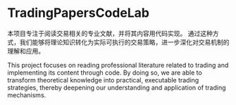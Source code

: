 # TradingPapersCodeLab
本项目专注于阅读交易相关的专业文献，并将其内容用代码实现。
通过这种方式，我们能够将理论知识转化为实际可执行的交易策略，进一步深化对交易机制的理解和应用。

This project focuses on reading professional literature related to trading and implementing its content through code. 
By doing so, we are able to transform theoretical knowledge into practical, executable trading strategies, thereby deepening our understanding and application of trading mechanisms.

